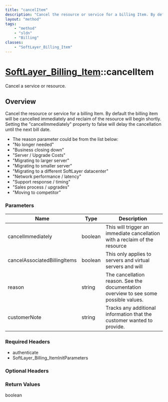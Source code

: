```yaml
---
title: "cancelItem"
description: "Cancel the resource or service for a billing Item. By default the billing item will be cancelled immediately and reclaim... "
layout: "method"
tags:
    - "method"
    - "sldn"
    - "Billing"
classes:
    - "SoftLayer_Billing_Item"
---
```

# [SoftLayer_Billing_Item](/reference/services/SoftLayer_Billing_Item)::cancelItem

Cancel a service or resource.


## Overview 
Cancel the resource or service for a billing Item. By default the billing item will be cancelled immediately and reclaim of the resource will begin shortly. Setting the "cancelImmediately" property to false will delay the cancellation until the next bill date. 


* The reason parameter could be from the list below:
* "No longer needed"
* "Business closing down"
* "Server / Upgrade Costs"
* "Migrating to larger server"
* "Migrating to smaller server"
* "Migrating to a different SoftLayer datacenter"
* "Network performance / latency"
* "Support response / timing"
* "Sales process / upgrades"
* "Moving to competitor"

### Parameters 
|Name | Type | Description |
| --- | --- | --- |
|cancelImmediately| boolean| This will trigger an immediate cancellation with a reclaim of the resource|
|cancelAssociatedBillingItems| boolean| This only applies to servers and virtual servers and will|
|reason| string| The cancellation reason. See the documentation overview to see some possible values.|
|customerNote| string| Tracks any additional information that the customer wanted to provide.|


### Required Headers
* authenticate
* SoftLayer_Billing_ItemInitParameters

### Optional Headers

### Return Values
boolean

